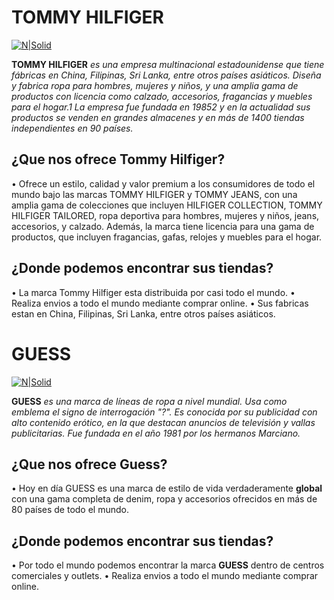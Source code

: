 # TOMMY HILFIGER #
[![N|Solid](https://i.pinimg.com/originals/2f/e1/9d/2fe19dd385a04489a7d9a0efa66acddc.jpg)](https://cl.tommy.com/)

**TOMMY HILFIGER** _es una empresa multinacional estadounidense que tiene fábricas en China, Filipinas, Sri Lanka, entre otros países asiáticos. Diseña y fabrica ropa para hombres, mujeres y niños, y una amplia gama de productos con licencia como calzado, accesorios, fragancias y muebles para el hogar.1​ La empresa fue fundada en 19852​ y en la actualidad sus productos se venden en grandes almacenes y en más de 1400 tiendas independientes en 90 países._

## ¿Que nos ofrece Tommy Hilfiger? ##
 • Ofrece un estilo, calidad y valor premium a los consumidores de todo el mundo bajo las marcas TOMMY HILFIGER y TOMMY JEANS, con una amplia gama de colecciones que incluyen HILFIGER COLLECTION, TOMMY HILFIGER TAILORED, ropa deportiva para hombres, mujeres y niños, jeans, accesorios, y calzado. Además, la marca tiene licencia para una gama de productos, que incluyen fragancias, gafas, relojes y muebles para el hogar.

## ¿Donde podemos encontrar sus tiendas?
 • La marca Tommy Hilfiger esta distribuida por casi todo el mundo.
 • Realiza envios a todo el mundo mediante comprar online.
 • Sus fabricas estan en China, Filipinas, Sri Lanka, entre otros países asiáticos.
 
 # GUESS #
 [![N|Solid](https://www.vectorkhazana.com/assets/images/products/Gues.jpg)](https://www.guess.cl/)

**GUESS** _es una marca de líneas de ropa a nivel mundial. Usa como emblema el signo de interrogación "?". Es conocida por su publicidad con alto contenido erótico, en la que destacan anuncios de televisión y vallas publicitarias. Fue fundada en el año 1981 por los hermanos Marciano._

## ¿Que nos ofrece Guess? ##
 • Hoy en día GUESS es una marca de estilo de vida verdaderamente **global** con una gama completa de denim, ropa y accesorios ofrecidos en más de 80 países de todo el mundo.

## ¿Donde podemos encontrar sus tiendas? ##
• Por todo el mundo podemos encontrar la marca **GUESS** dentro de centros comerciales y outlets.
• Realiza envios a todo el mundo mediante comprar online.
